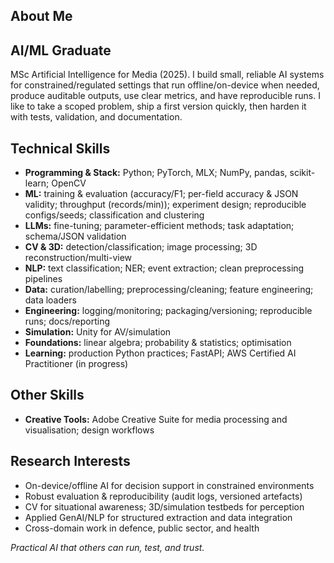 ## About Me

## AI/ML Graduate

MSc Artificial Intelligence for Media (2025). I build small, reliable AI systems for constrained/regulated settings that run offline/on-device when needed, produce auditable outputs, use clear metrics, and have reproducible runs. I like to take a scoped problem, ship a first version quickly, then harden it with tests, validation, and documentation.

## Technical Skills

- **Programming & Stack:** Python; PyTorch, MLX; NumPy, pandas, scikit-learn; OpenCV  
- **ML:** training & evaluation (accuracy/F1; per-field accuracy & JSON validity; throughput (records/min)); experiment design; reproducible configs/seeds; classification and clustering
- **LLMs:** fine-tuning; parameter-efficient methods; task adaptation; schema/JSON validation  
- **CV & 3D:** detection/classification; image processing; 3D reconstruction/multi-view  
- **NLP:** text classification; NER; event extraction; clean preprocessing pipelines  
- **Data:** curation/labelling; preprocessing/cleaning; feature engineering; data loaders  
- **Engineering:** logging/monitoring; packaging/versioning; reproducible runs; docs/reporting  
- **Simulation:** Unity for AV/simulation  
- **Foundations:** linear algebra; probability & statistics; optimisation  
- **Learning:** production Python practices; FastAPI; AWS Certified AI Practitioner (in progress)

## Other Skills

- **Creative Tools:** Adobe Creative Suite for media processing and visualisation; design workflows

## Research Interests

- On-device/offline AI for decision support in constrained environments
- Robust evaluation & reproducibility (audit logs, versioned artefacts)
- CV for situational awareness; 3D/simulation testbeds for perception
- Applied GenAI/NLP for structured extraction and data integration
- Cross-domain work in defence, public sector, and health

*Practical AI that others can run, test, and trust.*

